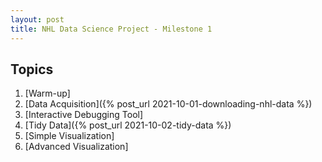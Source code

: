```yaml
---
layout: post
title: NHL Data Science Project - Milestone 1
---
```


## Topics
1. [Warm-up]
2. [Data Acquisition]({% post_url 2021-10-01-downloading-nhl-data %})
3. [Interactive Debugging Tool]
4. [Tidy Data]({% post_url 2021-10-02-tidy-data %})
5. [Simple Visualization]
6. [Advanced Visualization]

